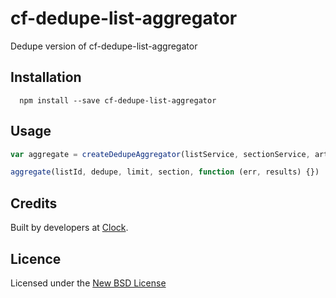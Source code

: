 # cf-dedupe-list-aggregator

Dedupe version of cf-dedupe-list-aggregator

## Installation

      npm install --save cf-dedupe-list-aggregator

## Usage

```js
var aggregate = createDedupeAggregator(listService, sectionService, articleService, { logger: logger })

aggregate(listId, dedupe, limit, section, function (err, results) {})
```

## Credits
Built by developers at [Clock](http://clock.co.uk).

## Licence
Licensed under the [New BSD License](http://opensource.org/licenses/bsd-license.php)
